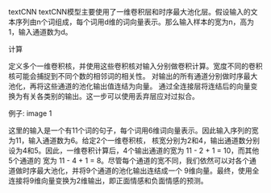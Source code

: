 textCNN
textCNN模型主要使⽤了⼀维卷积层和时序最⼤池化层。假设输⼊的⽂本序列由n个词组成，每个词⽤d维的词向量表⽰。那么输⼊样本的宽为n，⾼为1，输⼊通道数为d。

计算

定义多个⼀维卷积核，并使⽤这些卷积核对输⼊分别做卷积计算。宽度不同的卷积核可能会捕捉到不同个数的相邻词的相关性。
对输出的所有通道分别做时序最⼤池化，再将这些通道的池化输出值连结为向量。
通过全连接层将连结后的向量变换为有关各类别的输出。这⼀步可以使⽤丢弃层应对过拟合。

例子:
image 1

这⾥的输⼊是⼀个有11个词的句⼦，每个词⽤6维词向量表⽰。因此输⼊序列的宽为11，输⼊通道数为6。给定2个⼀维卷积核，
核宽分别为2和4，输出通道数分别设为4和5。因此，⼀维卷积计算后，4个输出通道的宽为 11 - 2 + 1 = 10，而其他5个通道的
宽为 11 - 4 + 1 = 8。尽管每个通道的宽不同，我们依然可以对各个通道做时序最⼤池化，并将9个通道的池化输出连结成⼀个
9维向量。最终，使⽤全连接将9维向量变换为2维输出，即正⾯情感和负⾯情感的预测。